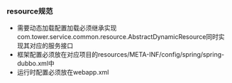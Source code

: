 ### resource规范

+ 需要动态加载配置加载必须继承实现com.tower.service.common.resource.AbstractDynamicResource同时实现其对应的服务接口
+ 框架配置必须放在对应项目的resources/META-INF/config/spring/spring-dubbo.xml中
+ 运行时配置必须放在webapp.xml
	
